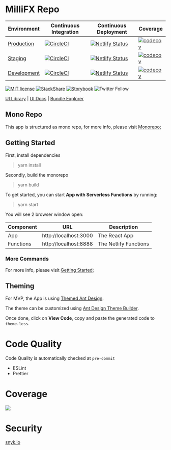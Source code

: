 # MilliFX Repo

| Environment | Continuous Integration  | Continuous Deployment | Coverage
|-------------|---|---|---|
| [Production](https://app.millifx.com)  | [![CircleCI](https://circleci.com/gh/MilliFX/App/tree/main.svg?style=svg&circle-token=7b0d8f633e13a75024e9469fa5160e5fe9e10f11)](https://app.circleci.com/pipelines/github/MilliFX/App?branch=main) | [![Netlify Status](https://api.netlify.com/api/v1/badges/89f54884-5339-49bc-ad32-c6a96750ce4c/deploy-status)](https://app.netlify.com/sites/millifx/deploys)  | [![codecov](https://codecov.io/gh/Millifx/App/branch/main/graph/badge.svg?token=8FTZ4GS8QS)](https://codecov.io/gh/Millifx/App/branch/main) |
| [Staging](https://app-stg.millifx.com) | [![CircleCI](https://circleci.com/gh/MilliFX/App/tree/staging.svg?style=svg&circle-token=7b0d8f633e13a75024e9469fa5160e5fe9e10f11)](https://app.circleci.com/pipelines/github/MilliFX/App?branch=staging) | [![Netlify Status](https://api.netlify.com/api/v1/badges/c5d4bb2c-5cb5-43c3-b92f-d36f52666b10/deploy-status)](https://app.netlify.com/sites/millifx-stg/deploys)  | [![codecov](https://codecov.io/gh/Millifx/App/branch/staging/graph/badge.svg?token=8FTZ4GS8QS)](https://codecov.io/gh/Millifx/App/branch/staging) |
| [Development](https://app-dev.millifx.com) | [![CircleCI](https://circleci.com/gh/MilliFX/App/tree/development.svg?style=svg&circle-token=7b0d8f633e13a75024e9469fa5160e5fe9e10f11)](https://app.circleci.com/pipelines/github/MilliFX/App?branch=development) | [![Netlify Status](https://api.netlify.com/api/v1/badges/fbed9a93-cd22-4a28-a5df-67e6a2631b4e/deploy-status)](https://app.netlify.com/sites/millifx-dev/deploys) | [![codecov](https://codecov.io/gh/Millifx/App/branch/development/graph/badge.svg?token=8FTZ4GS8QS)](https://codecov.io/gh/Millifx/App/branch/development) |
 
[![MIT license](https://img.shields.io/badge/License-MIT-blue.svg)](https://lbesson.mit-license.org/)
[![StackShare](http://img.shields.io/badge/tech-stack-0690fa.svg?style=flat)](https://stackshare.io/millifx/app)
[![Storybook](https://cdn.jsdelivr.net/gh/storybookjs/brand@master/badge/badge-storybook.svg)](https://app.millifx.com/storybook/index.html)
![Twitter Follow](https://img.shields.io/twitter/follow/millifx?style=social)

[UI Library](https://app.millifx.com/storybook/index.html) | [UI Docs](https://app.millifx.com/docs/index.html)
| [Bundle Explorer](https://app.millifx.com/explorer.html)

## Mono Repo

This app is structured as mono repo, for more info, please visit [Monorepo](./docs/monorepo.md);

## Getting Started

First, install dependencies

> yarn install

Secondly, build the monorepo

> yarn build

To get started, you can start **App with Serverless Functions** by running:

> yarn start

You will see 2 browser window open:

| Component | URL | Description |
|-----------|-----|---|
|App|http://localhost:3000|The React App|
|Functions|http://localhost:8888|The Netlify Functions|

### More Commands

For more info, please visit [Getting Started](./docs/getting-started.md);

## Theming

For MVP, the App is using [Themed Ant Design](https://ant.design/docs/react/customize-theme).

The theme can be customized
using [Ant Design Theme Builder](https://insiight.github.io/ant-design-theme-builder/#/button).

Once done, click on **View Code**, copy and paste the generated code to `theme.less`.

# Code Quality

Code Quality is automatically checked at `pre-commit`

- ESLint
- Prettier

# Coverage

![](https://codecov.io/bb/millifx/app/branch/development/graphs/icicle.svg?token=8OJ3F9I62B)

# Security

[snyk.io](https://app.snyk.io/org/millifx/projects)
